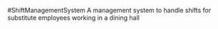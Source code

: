 #ShiftManagementSystem
A management system to handle shifts for substitute employees working in a dining hall
